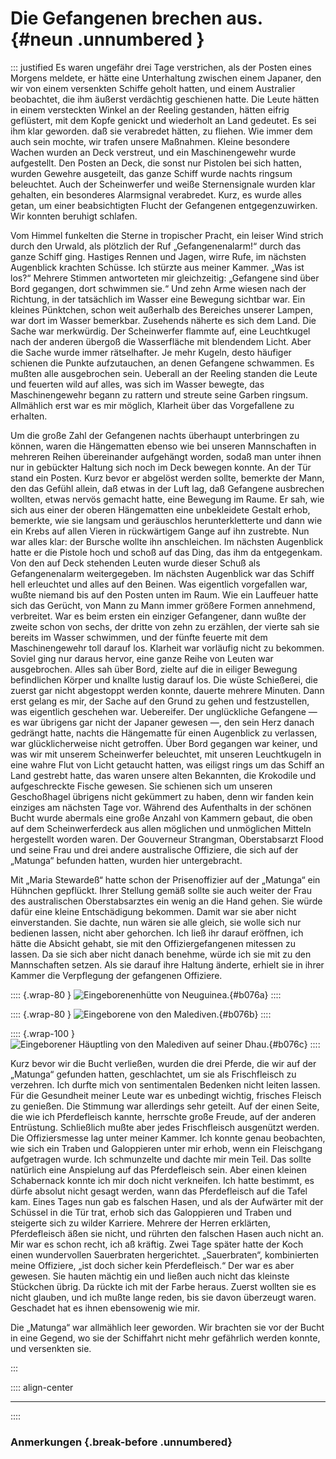 # Die Gefangenen brechen aus. {#neun .unnumbered }

::: justified 
Es waren ungefähr drei Tage verstrichen, als der Posten eines
Morgens meldete, er hätte eine Unterhaltung zwischen einem Japaner, den wir von
einem versenkten Schiffe geholt hatten, und einem Australier beobachtet, die ihm
äußerst verdächtig geschienen hatte. Die Leute hätten in einem versteckten
Winkel an der Reeling gestanden, hätten eifrig geflüstert, mit dem Kopfe genickt
und wiederholt an Land gedeutet. Es sei ihm klar geworden. daß sie verabredet
hätten, zu fliehen. Wie immer dem auch sein mochte, wir trafen unsere Maßnahmen.
Kleine besondere Wachen wurden an Deck verstreut, und ein Maschinengewehr wurde
aufgestellt. Den Posten an Deck, die sonst nur Pistolen bei sich hatten, wurden
Gewehre ausgeteilt, das ganze Schiff wurde nachts ringsum beleuchtet. Auch der
Scheinwerfer und weiße Sternensignale wurden klar gehalten, ein besonderes
Alarmsignal verabredet. Kurz, es wurde alles getan, um einer beabsichtigten
Flucht der Gefangenen entgegenzuwirken. Wir konnten beruhigt schlafen.

Vom Himmel funkelten die Sterne in tropischer Pracht, ein leiser Wind strich
durch den Urwald, als plötzlich der Ruf „Gefangenenalarm!“ durch das ganze
Schiff ging. Hastiges Rennen und Jagen, wirre Rufe, im nächsten Augenblick
krachten Schüsse. Ich stürzte aus meiner Kammer. „Was ist los?“ Mehrere Stimmen
antworteten mir gleichzeitig: „Gefangene sind über Bord gegangen, dort schwimmen
sie.“ Und zehn Arme wiesen nach der Richtung, in der tatsächlich im Wasser eine
Bewegung sichtbar war. Ein kleines Pünktchen, schon weit außerhalb des Bereiches
unserer Lampen, war dort im Wasser bemerkbar. Zusehends näherte es sich dem
Land. Die Sache war merkwürdig. Der Scheinwerfer flammte auf, eine Leuchtkugel
nach der anderen übergoß die Wasserfläche mit blendendem Licht. Aber die Sache
wurde immer rätselhafter. Je mehr Kugeln, desto häufiger schienen die Punkte
aufzutauchen, an denen Gefangene schwammen. Es mußten alle ausgebrochen sein.
Ueberall an der Reeling standen die Leute und feuerten wild auf alles, was sich
im Wasser bewegte, das Maschinengewehr begann zu rattern und streute seine
Garben ringsum. Allmählich erst war es mir möglich, Klarheit über das
Vorgefallene zu erhalten.

Um die große Zahl der Gefangenen nachts überhaupt unterbringen zu können, waren
die Hängematten ebenso wie bei unseren Mannschaften in mehreren Reihen
übereinander aufgehängt worden, sodaß man unter ihnen nur in gebückter Haltung
sich noch im Deck bewegen konnte. An der Tür stand ein Posten. Kurz bevor er
abgelöst werden sollte, bemerkte der Mann, den das Gefühl allein, daß etwas in
der Luft lag, daß Gefangene ausbrechen wollten, etwas nervös gemacht hatte, eine
Bewegung im Raume. Er sah, wie sich aus einer der oberen Hängematten eine
unbekleidete Gestalt erhob, bemerkte, wie sie langsam und geräuschlos
herunterkletterte und dann wie ein Krebs auf allen Vieren in rückwärtigem Gange
auf ihn zustrebte. Nun war alles klar: der Bursche wollte ihn anschleichen. Im
nächsten Augenblick hatte er die Pistole hoch und schoß auf das Ding, das ihm da
entgegenkam. Von den auf Deck stehenden Leuten wurde dieser Schuß als
Gefangenenalarm weitergegeben. Im nächsten Augenblick war das Schiff hell
erleuchtet und alles auf den Beinen. Was eigentlich vorgefallen war, wußte
niemand bis auf den Posten unten im Raum. Wie ein Lauffeuer hatte sich das
Gerücht, von Mann zu Mann immer größere Formen annehmend, verbreitet. War es
beim ersten ein einziger Gefangener, dann wußte der zweite schon von sechs, der
dritte von zehn zu erzählen, der vierte sah sie bereits im Wasser schwimmen, und
der fünfte feuerte mit dem Maschinengewehr toll darauf los. Klarheit war
vorläufig nicht zu bekommen. Soviel ging nur daraus hervor, eine ganze Reihe von
Leuten war ausgebrochen. Alles sah über Bord, zielte auf die in eiliger Bewegung
befindlichen Körper und knallte lustig darauf los. Die wüste Schießerei, die
zuerst gar nicht abgestoppt werden konnte, dauerte mehrere Minuten. Dann erst
gelang es mir, der Sache auf den Grund zu gehen und festzustellen, was
eigentlich geschehen war. Uebereifer. Der unglückliche Gefangene — es war
übrigens gar nicht der Japaner gewesen —, den sein Herz danach gedrängt hatte,
nachts die Hängematte für einen Augenblick zu verlassen, war glücklicherweise
nicht getroffen. Über Bord gegangen war keiner, und was wir mit unserem
Scheinwerfer beleuchtet, mit unseren Leuchtkugeln in eine wahre Flut von Licht
getaucht hatten, was eiligst rings um das Schiff an Land gestrebt hatte, das
waren unsere alten Bekannten, die Krokodile und aufgeschreckte Fische gewesen.
Sie schienen sich um unseren Geschoßhagel übrigens nicht gekümmert zu haben,
denn wir fanden kein einziges am nächsten Tage vor. Während des Aufenthalts in
der schönen Bucht wurde abermals eine große Anzahl von Kammern gebaut, die oben
auf dem Scheinwerferdeck aus allen möglichen und unmöglichen Mitteln hergestellt
worden waren. Der Gouverneur Strangman, Oberstabsarzt Flood und seine Frau und
drei andere australische Offiziere, die sich auf der „Matunga“ befunden hatten,
wurden hier untergebracht.

Mit „Maria Stewardeß“ hatte schon der Prisenoffizier auf der „Matunga“ ein
Hühnchen gepflückt. Ihrer Stellung gemäß sollte sie auch weiter der Frau des
australischen Oberstabsarztes ein wenig an die Hand gehen. Sie würde dafür eine
kleine Entschädigung bekommen. Damit war sie aber nicht einverstanden. Sie
dachte, nun wären sie alle gleich, sie wolle sich nur bedienen lassen, nicht
aber gehorchen. Ich ließ ihr darauf eröffnen, ich hätte die Absicht gehabt,
sie mit den Offiziergefangenen mitessen zu lassen. Da sie sich aber nicht danach
benehme, würde ich sie mit zu den Mannschaften setzen. Als sie darauf ihre
Haltung änderte, erhielt sie in ihrer Kammer die Verpflegung der gefangenen
Offiziere.

:::: {.wrap-80  }
![Eingeborenenhütte von Neuguinea.](SMS_Wolf_076a.jpg "Eingeborenenhütte von Neuguinea."){#b076a}
::::

:::: {.wrap-80  }
![Eingeborene von den Malediven.](SMS_Wolf_076b.jpg "Eingeborene von den Malediven."){#b076b}
::::

:::: {.wrap-100  }
![Eingeborener Häuptling von den Malediven auf seiner Dhau.](SMS_Wolf_076c.jpg "Eingeborener Häuptling von den Malediven auf seiner Dhau."){#b076c}
::::

Kurz bevor wir die Bucht verließen, wurden die drei Pferde, die wir auf der
„Matunga“ gefunden hatten, geschlachtet, um sie als Frischfleisch zu verzehren.
Ich durfte mich von sentimentalen Bedenken nicht leiten lassen. Für die
Gesundheit meiner Leute war es unbedingt wichtig, frisches Fleisch zu genießen.
Die Stimmung war allerdings sehr geteilt. Auf der einen Seite, die wie ich
Pferdefleisch kannte, herrschte große Freude, auf der anderen Entrüstung.
Schließlich mußte aber jedes Frischfleisch ausgenützt werden. Die Offiziersmesse
lag unter meiner Kammer. Ich konnte genau beobachten, wie sich ein Traben und
Galoppieren unter mir erhob, wenn ein Fleischgang aufgetragen wurde. Ich
schmunzelte und dachte mir mein Teil. Das sollte natürlich eine Anspielung auf
das Pferdefleisch sein. Aber einen kleinen Schabernack konnte ich mir doch nicht
verkneifen. Ich hatte bestimmt, es dürfe absolut nicht gesagt werden, wann das
Pferdefleisch auf die Tafel kam. Eines Tages nun gab es falschen Hasen, und als
der Aufwärter mit der Schüssel in die Tür trat, erhob sich das Galoppieren und
Traben und steigerte sich zu wilder Karriere. Mehrere der Herren erklärten,
Pferdefleisch äßen sie nicht, und rührten den falschen Hasen auch nicht an. Mir
war es schon recht, ich aß  kräftig. Zwei Tage später hatte der Koch einen
wundervollen Sauerbraten hergerichtet. „Sauerbraten“, kombinierten meine
Offiziere, „ist doch sicher kein Pferdefleisch.“ Der war es aber gewesen. Sie
hauten mächtig ein und ließen auch nicht das kleinste Stückchen übrig. Da rückte
ich mit der Farbe heraus. Zuerst wollten sie es nicht glauben, und ich mußte
lange reden, bis sie davon überzeugt waren. Geschadet hat es ihnen ebensowenig
wie mir.

Die „Matunga“ war allmählich leer geworden. Wir brachten sie vor der Bucht in
eine Gegend, wo sie der Schiffahrt nicht mehr gefährlich werden konnte, und
versenkten sie.

:::

:::: align-center
****
::::


### **Anmerkungen** {.break-before .unnumbered}
